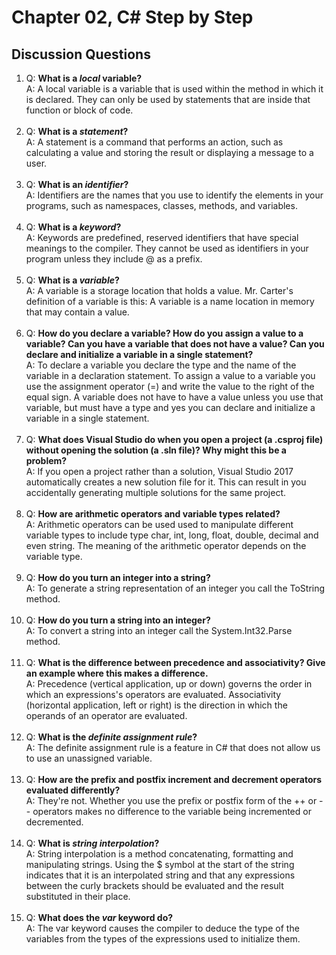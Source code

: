 # Chapter 02, C# Step by Step

## Discussion Questions

1. Q: **What is a *local* variable?**  
   A: A local variable is a variable that is used within the method in which it is declared. They can only be used by statements that are inside that function or block of code.<br><br>
1. Q: **What is a *statement*?**  
   A: A statement is a command that performs an action, such as calculating a value and storing the result or displaying a message to a user.<br><br>
1. Q: **What is an *identifier*?**  
   A: Identifiers are the names that you use to identify the elements in your programs, such as namespaces, classes, methods, and variables.<br><br>
1. Q: **What is a *keyword*?**  
   A: Keywords are predefined, reserved identifiers that have special meanings to the compiler. They cannot be used as identifiers in your program unless they include @ as a prefix.<br><br>
1. Q: **What is a *variable*?**  
   A: A variable is a storage location that holds a value. Mr. Carter's definition of a variable is this: A variable is a name location in memory that may contain a value.<br><br>
1. Q: **How do you declare a variable? How do you assign a value to a variable? Can you have a variable that does not have a value? Can you declare and initialize a variable in a single statement?**  
   A: To declare a variable you declare the type and the name of the variable in a declaration statement. To assign a value to a variable you use the assignment operator (=) and write the value to the right of the equal sign. A variable does not have to have a value unless you use that variable, but must have a type and yes you can declare and initialize a variable in a single statement.<br><br>
1. Q: **What does Visual Studio do when you open a project (a .csproj file) without opening the solution (a .sln file)? Why might this be a problem?**  
   A: If you open a project rather than a solution, Visual Studio 2017 automatically creates a new solution file for it. This can result in you accidentally generating multiple solutions for the same project.<br><br>
1. Q: **How are arithmetic operators and variable types related?**  
   A: Arithmetic operators can be used used to manipulate different variable types to include type char, int, long, float, double, decimal and even string. The meaning of the arithmetic operator depends on the variable type.<br><br>
1. Q: **How do you turn an integer into a string?**  
   A: To generate a string representation of an integer you call the ToString method.<br><br>
1. Q: **How do you turn a string into an integer?**  
   A: To convert a string into an integer call the System.Int32.Parse method.<br><br>
1. Q: **What is the difference between precedence and associativity? Give an example where this makes a difference.**  
   A: Precedence (vertical application, up or down) governs the order in which an expressions's operators are evaluated. Associativity (horizontal application, left or right) is the direction in which the operands of an operator are evaluated.<br><br>
1. Q: **What is the *definite assignment rule*?**  
   A: The definite assignment rule is a feature in C# that does not allow us to use an unassigned variable.<br><br>
1. Q: **How are the prefix and postfix increment and decrement operators evaluated differently?**  
   A: They're not. Whether you use the prefix or postfix form of the ++ or -- operators makes no difference to the variable being incremented or decremented.<br><br>
1. Q: **What is *string interpolation*?**  
   A: String interpolation is a method concatenating, formatting and manipulating strings. Using the $ symbol at the start of the string indicates that it is an interpolated string and that any expressions between the curly brackets should be evaluated and the result substituted in their place.<br><br>
1. Q: **What does the *var* keyword do?**  
   A: The var keyword causes the compiler to deduce the type of the variables from the types of the expressions used to initialize them.<br><br>
